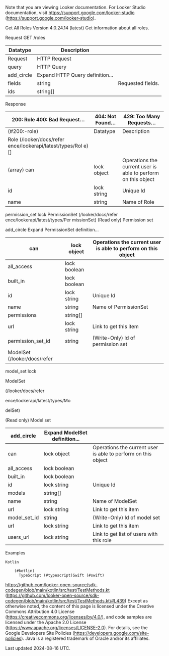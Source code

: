 Note that you are viewing Looker documentation. For Looker Studio documentation, visit https://support.google.com/looker-studio (https://support.google.com/looker-studio).

Get All Roles Version 4.0.24.14 (latest)
Get information about all roles.

Request GET /roles

| Datatype   | Description                     |                   |
|------------|---------------------------------|-------------------|
| Request    | HTTP Request                    |                   |
| query      | HTTP Query                      |                   |
| add_circle | Expand HTTP Query definition... |                   |
| fields     | string                          | Requested fields. |
| ids        | string[]                        |                   |

Response

| 200: Role 400: Bad Request…   | 404: Not Found…   | 429: Too Many Requests…                                       |
|-------------------------------|-------------------|---------------------------------------------------------------|
| (#200:-role)                  | Datatype          | Description                                                   |
| Role  (/looker/docs/refer ence/lookerapi/latest/types/Rol e) []                               |                   |                                                               |
| (array) can                   | lock object       | Operations the current user is able to perform on this object |
| id                            | lock string       | Unique Id                                                     |
| name                          | string            | Name of Role                                                  |

permission_set lock PermissionSet
 (/looker/docs/refer ence/lookerapi/latest/types/Per missionSet)
(Read only) Permission set

add_circle Expand PermissionSet definition...

| can                           | lock object   | Operations the current user is able to perform on this object   |
|-------------------------------|---------------|-----------------------------------------------------------------|
| all_access                    | lock boolean  |                                                                 |
| built_in                      | lock boolean  |                                                                 |
| id                            | lock string   | Unique Id                                                       |
| name                          | string        | Name of PermissionSet                                           |
| permissions                   | string[]      |                                                                 |
| url                           | lock string   | Link to get this item                                           |
| permission_set_id             | string        | (Write-Only) Id of permission set                               |
| ModelSet  (/looker/docs/refer |               |                                                                 |

model_set lock

ModelSet

 (/looker/docs/refer

ence/lookerapi/latest/types/Mo

delSet)

(Read only) Model set

| add_circle   | Expand ModelSet definition...   |                                                               |
|--------------|---------------------------------|---------------------------------------------------------------|
| can          | lock object                     | Operations the current user is able to perform on this object |
| all_access   | lock boolean                    |                                                               |
| built_in     | lock boolean                    |                                                               |
| id           | lock string                     | Unique Id                                                     |
| models       | string[]                        |                                                               |
| name         | string                          | Name of ModelSet                                              |
| url          | lock string                     | Link to get this item                                         |
| model_set_id | string                          | (Write-Only) Id of model set                                  |
| url          | lock string                     | Link to get this item                                         |
| users_url    | lock string                     | Link to get list of users with this role                      |

Examples

```
Kotlin
      
    (#kotlin)
      TypeScript (#typescript)Swift (#swift)

```

https://github.com/looker-open-source/sdk-codegen/blob/main/kotlin/src/test/TestMethods.kt
 (https://github.com/looker-open-source/sdk-codegen/blob/main/kotlin/src/test/TestMethods.kt\#L439)
Except as otherwise noted, the content of this page is licensed under the Creative Commons Attribution 4.0 License
 (https://creativecommons.org/licenses/by/4.0/), and code samples are licensed under the Apache 2.0 License (https://www.apache.org/licenses/LICENSE-2.0). For details, see the Google Developers Site Policies
 (https://developers.google.com/site-policies). Java is a registered trademark of Oracle and/or its affiliates.

Last updated 2024-08-16 UTC.